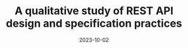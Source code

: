 ---
title: "A qualitative study of REST API design and specification practices"
date: 2023-10-02
venue: VL/HCC '23
venueFullName: IEEE Symposium on Visual Languages and Human-Centric Computing
submitStatus:
authors: Michael Coblenz, Wentao Guo, Kamatchi Voozhian, and Jeffrey S. Foster
html: https://doi.org/10.1109/VL-HCC57772.2023.00025
pdf: https://www.cs.tufts.edu/~jfoster/papers/vlhcc23.pdf
reflection:
talk:
slides:
poster:
code:
demo:
tags:
- "topic: professionals"
---